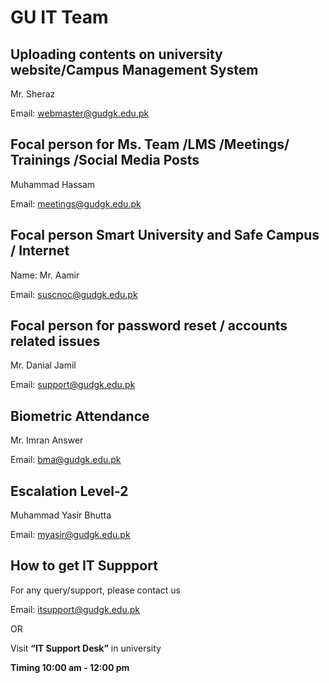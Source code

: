 # GU IT Team

## Uploading contents on university website/Campus Management System

Mr. Sheraz

Email: webmaster@gudgk.edu.pk

## Focal person for Ms. Team /LMS /Meetings/ Trainings /Social Media Posts

Muhammad Hassam

Email: meetings@gudgk.edu.pk

## Focal person Smart University and Safe Campus / Internet

Name: Mr. Aamir

Email: suscnoc@gudgk.edu.pk

## Focal person for password reset / accounts related issues

Mr. Danial Jamil

Email: support@gudgk.edu.pk

## Biometric Attendance

Mr. Imran Answer

Email: bma@gudgk.edu.pk

## Escalation Level-2

Muhammad Yasir Bhutta

Email: myasir@gudgk.edu.pk

## How to get IT Suppport

For any query/support, please contact us

Email: itsupport@gudgk.edu.pk

OR

Visit **“IT Support Desk”** in university

**Timing 10:00 am - 12:00 pm**
